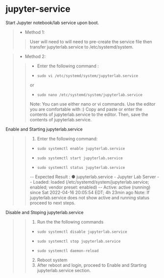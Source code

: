# jupyter-service
Start Jupyter notebook/lab service upon boot.
>- Method 1: 
>> User will need to will need to pre-create the service file then transfer jupyterlab.service to /etc/systemd/system.


>- Method 2:
>>- Enter the following command : 
>>-     sudo vi /etc/systemd/system/jupyterlab.service
>> or
>>-     sudo nano /etc/systemd/system/jupyterlab.service 
>> Note: You can use either nano or vi commands. Use the editor you are comfortable with :) 
>> Copy and paste or enter the contents of jupyterlab.service to the editor. Then, save the contents of jupyterlab.service.


Enable and Starting jupyterlab.service
>>1. Enter the following command:
>>-     sudo systemctl enable jupyterlab.service
>>-     sudo systemctl start jupyterlab.service
>>-     sudo systemctl status jupyterlab.service
>>-- Expected Result : 
>> ● jupyterlab.service - Jupyter Lab Server
>>-- Loaded: loaded (/etc/systemd/system/jupyterlab.service; enabled; vendor preset: enabled)
>>-- Active: active (running) since Sat 2022-04-16 20:05:54 EDT; 4h 23min ago
>> Note: If jupyterlab.service does not show active and running status proceed to next steps.


Disable and Stoping jupyterlab.service
>>1. Run the the following commands
>>-     sudo systemctl disable jupyterlab.service
>>-     sudo systemctl stop jupyterlab.service
>>-     sudo systemctl daemon-reload
>>2. Reboot system
>>3. After reboot and login, proceed to Enable and Starting jupyterlab.service section.


